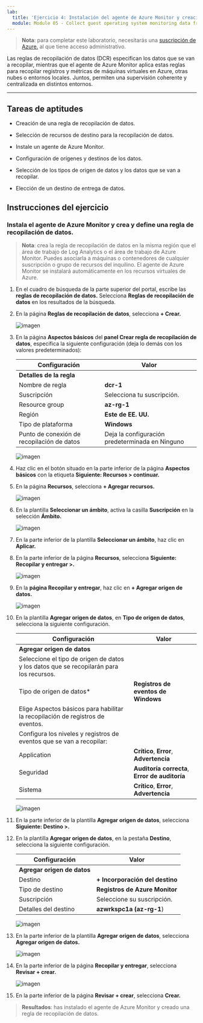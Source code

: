 ```yaml
---
lab:
  title: 'Ejercicio 4: Instalación del agente de Azure Monitor y creación de una regla de recopilación de datos'
  module: Module 05 - Collect guest operating system monitoring data from Azure and hybrid virtual machines using Azure Monitor Agent
---
```



>**Nota**: para completar este laboratorio, necesitarás una [suscripción de Azure.](https://azure.microsoft.com/en-us/free/?azure-portal=true) al que tiene acceso administrativo. 


Las reglas de recopilación de datos (DCR) especifican los datos que se van a recopilar, mientras que el agente de Azure Monitor aplica estas reglas para recopilar registros y métricas de máquinas virtuales en Azure, otras nubes o entornos locales. Juntos, permiten una supervisión coherente y centralizada en distintos entornos.

---

## Tareas de aptitudes

- Creación de una regla de recopilación de datos.

- Selección de recursos de destino para la recopilación de datos.

- Instale un agente de Azure Monitor.
  
- Configuración de orígenes y destinos de los datos.

- Selección de los tipos de origen de datos y los datos que se van a recopilar.

- Elección de un destino de entrega de datos.

## Instrucciones del ejercicio 

### Instala el agente de Azure Monitor y crea y define una regla de recopilación de datos.

>**Nota**: crea la regla de recopilación de datos en la misma región que el área de trabajo de Log Analytics o el área de trabajo de Azure Monitor. Puedes asociarla a máquinas o contenedores de cualquier suscripción o grupo de recursos del inquilino. El agente de Azure Monitor se instalará automáticamente en los recursos virtuales de Azure.

1. En el cuadro de búsqueda de la parte superior del portal, escribe las **reglas de recopilación de datos.** Selecciona **Reglas de recopilación de datos** en los resultados de la búsqueda.
  
2. En la página **Reglas de recopilación de datos**, selecciona **+ Crear.**
  
   ![imagen](https://github.com/user-attachments/assets/99b9ac51-f2f4-466f-80bb-79d74874b573)

3. En la página **Aspectos básicos** del **panel Crear regla de recopilación de datos**, especifica la siguiente configuración (deja lo demás con los valores predeterminados):

    |Configuración|Valor|
    |---|---|
    |**Detalles de la regla**|
    |Nombre de regla|**dcr-1**|
    |Suscripción|Selecciona tu suscripción.|
    |Resource group|**az-rg-1**|
    |Región|**Este de EE. UU.**|
    |Tipo de plataforma|**Windows**|
    |Punto de conexión de recopilación de datos|Deja la configuración predeterminada en Ninguno|

    ![imagen](https://github.com/user-attachments/assets/35c527cf-499d-44b9-966f-0114b8643ef2)

4. Haz clic en el botón situado en la parte inferior de la página **Aspectos básicos** con la etiqueta **Siguiente: Recursos > continuar.**
   
5. En la página **Recursos**, selecciona **+ Agregar recursos.**

    ![imagen](https://github.com/user-attachments/assets/6aabf2c9-bea2-47c1-9b0b-bf131cdec4e3)

6. En la plantilla **Seleccionar un ámbito**, activa la casilla **Suscripción** en la selección **Ámbito.**

    ![imagen](https://github.com/user-attachments/assets/2215e8cd-5047-4fc6-91ba-b2c645571bbd)

7. En la parte inferior de la plantilla **Seleccionar un ámbito**, haz clic en **Aplicar.**
  
8. En la parte inferior de la página **Recursos**, selecciona **Siguiente: Recopilar y entregar >.**

    ![imagen](https://github.com/user-attachments/assets/717226c3-5ce0-454f-93a4-11b0e67d5a23)

9. En la **página Recopilar y entregar**, haz clic en **+ Agregar origen de datos.**

    ![imagen](https://github.com/user-attachments/assets/0809cf5b-a460-40d1-8508-e42ba7ce78c1)

10. En la plantilla **Agregar origen de datos**, en **Tipo de origen de datos**, selecciona la siguiente configuración.
    
    |Configuración|Valor|
    |---|---|
    |**Agregar origen de datos**|
    |Seleccione el tipo de origen de datos y los datos que se recopilarán para los recursos.|
    |Tipo de origen de datos*|**Registros de eventos de Windows**|
    |Elige Aspectos básicos para habilitar la recopilación de registros de eventos.|
    |Configura los niveles y registros de eventos que se van a recopilar:|
    |Application|**Crítico**, **Error**, **Advertencia**|
    |Seguridad|**Auditoría correcta**, **Error de auditoría**|
    |Sistema|**Crítico**, **Error**, **Advertencia**|

    ![imagen](https://github.com/user-attachments/assets/5bc891ea-8cef-4baa-95c4-a432364179b1)

12. En la parte inferior de la plantilla **Agregar origen de datos**, selecciona **Siguiente: Destino >.**
   
13. En la plantilla **Agregar origen de datos**, en la pestaña **Destino**, selecciona la siguiente configuración.
    
    |Configuración|Valor|
    |---|---|
    |**Agregar origen de datos**|
    |Destino|**+ Incorporación del destino**|
    |Tipo de destino|**Registros de Azure Monitor**|
    |Suscripción|Seleccione su suscripción.|
    |Detalles del destino|**azwrkspc1a (az-rg-1**)|

    ![imagen](https://github.com/user-attachments/assets/e00c17c8-5a70-4caa-8504-92f482cc5e57)

14. En la parte inferior de la plantilla **Agregar origen de datos**, selecciona **Agregar origen de datos.**

    ![imagen](https://github.com/user-attachments/assets/4277089c-971c-4334-a49d-6ac6bfe93ff4)

15. En la parte inferior de la página **Recopilar y entregar**, selecciona **Revisar + crear.**

    ![imagen](https://github.com/user-attachments/assets/0235fed9-6309-444c-9269-b9dbd1118b63)

16. En la parte inferior de la página **Revisar + crear**, selecciona **Crear.**

> **Resultados**: has instalado el agente de Azure Monitor y creado una regla de recopilación de datos.
